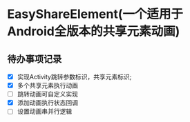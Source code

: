 # EasyShareElement(一个适用于Android全版本的共享元素动画)

## **待办事项记录**

- [x] 实现Activity跳转参数标识，共享元素标识;
- [x] 多个共享元素执行动画
- [ ] 跳转动画可自定义实现
- [x] 添加动画执行状态回调
- [ ] 设置动画串并行逻辑
